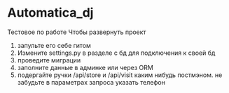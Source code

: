 # Automatica_dj
Тестовое по работе
Чтобы развернуть проект
1) запульте его себе гитом
2) Измените settings.py в разделе с бд для подключения к своей бд
3) проведите миграции
4) заполните данные в админке или через ORM
5) подергайте ручки /api/store и /api/visit каким нибудь постмэном. 
не забудьте в параметрах запроса указать телефон
